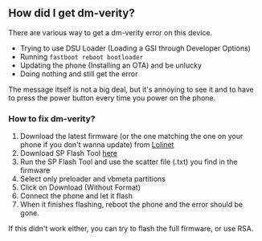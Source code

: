 ## How did I get dm-verity?

There are various way to get a dm-verity error on this device.
* Trying to use DSU Loader (Loading a GSI through Developer Options)
* Running `fastboot reboot bootloader`
* Updating the phone (Installing an OTA) and be unlucky
* Doing nothing and still get the error

The message itself is not a big deal, but it's annoying to see it and to have to press the power button every time you power on the phone.

### How to fix dm-verity?

1. Download the latest firmware (or the one matching the one on your phone if you don't wanna update) from [Lolinet](https://mirrors.lolinet.com/firmware/lenomola/2023/penangf/official/)
2. Download SP Flash Tool [here](https://github.com/moto-penangf/penangf-sp-flash-tool/releases/tag/0.1)
3. Run the SP Flash Tool and use the scatter file (.txt) you find in the firmware
4. Select only preloader and vbmeta partitions
5. Click on Download (Without Format)
6. Connect the phone and let it flash
7. When it finishes flashing, reboot the phone and the error should be gone.


If this didn't work either, you can try to flash the full firmware, or use RSA.

